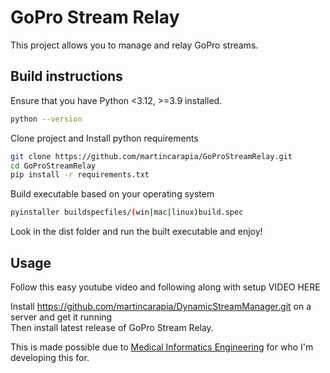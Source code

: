 # GoPro Stream Relay

This project allows you to manage and relay GoPro streams.

## Build instructions

Ensure that you have Python <3.12, >=3.9 installed.

```sh
python --version
```

Clone project and Install python requirements

```sh
git clone https://github.com/martincarapia/GoProStreamRelay.git
cd GoProStreamRelay
pip install -r requirements.txt
```

Build executable based on your operating system

```sh
pyinstaller buildspecfiles/(win|mac|linux)build.spec
```

Look in the dist folder and run the built executable and enjoy!

## Usage

Follow this easy youtube video and following along with setup
VIDEO HERE

Install <https://github.com/martincarapia/DynamicStreamManager.git> on a server and get it running \
Then install latest release of GoPro Stream Relay.

This is made possible due to [Medical Informatics Engineering](https://github.com/mieweb) for who I'm developing this for.
